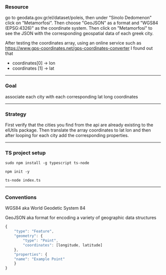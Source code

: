 <h3>Resource</h3>
go to geodata.gov.gr/el/dataset/poleis, then under "Sinolo Dedomenon" click on "Metamorfosi". Then choose "GeoJSON" as a format and "WGS84 (EPSG:4326)" as the coordinate system. Then click on "Metamorfosi" to see the JSON with the corresponding geospatial data of each greek city.

After testing the coordinates array, using an online service such as https://www.gps-coordinates.net/gps-coordinates-converter I found out that

<ul>
<li>coordinates[0] -> lon</li>
<li>coordinates [1] -> lat</li>
</ul>

---

<h3>Goal</h3>
associate each city with each corresponding lat long coordinates

---

<h3>Strategy</h3>
First verify that the cities you find from the api are already existing to the elUtils package. Then translate the array coordinates to lat lon and then after looping for each city add the corresponding properties.

---

<h3>TS project setup</h3>

<code>sudo npm install -g typescript ts-node</code>

<code>npm init -y</code>

<code>ts-node index.ts</code>

---

<h3>Conventions</h3>

WGS84 aka World Geodetic System 84

GeoJSON aka format for encoding a variety of geographic data structures

```javascript
{
    "type": "Feature",
    "geometry": {
        "type": "Point",
        "coordinates": [longitude, latitude]
    },
    "properties": {
    "name": "Example Point"
    }
}
```
